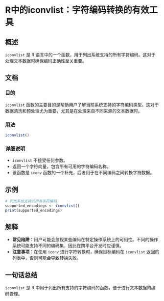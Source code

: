 <!--
Meta Description: # R中的iconvlist：字符编码转换的有效工具 ## 概述 `iconvlist` 是 R 语言中的一个函数，用于列出系统支持的所有字符编码。这对于处理文本数据时确保编码正确性至关重要。 ## 文档 ### 目的 `iconvlist` 函数的主要目的是帮助用户了解当前系统支持的字符编码类型。...
Meta Keywords: iconvlist, iconv, supported_encodings, r中的iconvlist, 字符编码转换的有效工具
-->

# R中的iconvlist：字符编码转换的有效工具

## 概述
`iconvlist` 是 R 语言中的一个函数，用于列出系统支持的所有字符编码。这对于处理文本数据时确保编码正确性至关重要。

## 文档
### 目的
`iconvlist` 函数的主要目的是帮助用户了解当前系统支持的字符编码类型。这对于数据清洗和预处理尤为重要，尤其是在处理来自不同来源的文本数据时。

### 用法
```R
iconvlist()
```

### 详细说明
- `iconvlist` 不接受任何参数。
- 返回一个字符向量，包含所有可用的字符编码名称。
- 该函数是 `iconv` 函数的一个补充，后者用于在不同编码之间转换字符数据。

## 示例
```R
# 列出系统支持的所有字符编码
supported_encodings <- iconvlist()
print(supported_encodings)
```

## 解释
- **常见陷阱**：用户可能会忽视某些编码在特定操作系统上的可用性。不同的操作系统可能支持不同的编码集，因此在跨平台开发时应谨慎。
- **注意事项**：在使用 `iconv` 进行字符转换时，确保目标编码在 `iconvlist` 返回的列表中，否则可能会导致转换失败。

## 一句话总结
`iconvlist` 是 R 中用于列出所有支持的字符编码的函数，便于进行文本数据的编码管理。